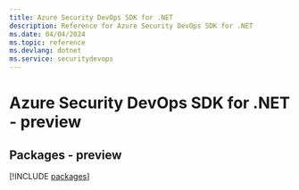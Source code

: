 ```yaml
---
title: Azure Security DevOps SDK for .NET
description: Reference for Azure Security DevOps SDK for .NET
ms.date: 04/04/2024
ms.topic: reference
ms.devlang: dotnet
ms.service: securitydevops
---
```

# Azure Security DevOps SDK for .NET - preview
## Packages - preview
[!INCLUDE [packages](security-devops-index.md)]
